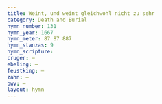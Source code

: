 ```yaml
---
title: Weint, und weint gleichwohl nicht zu sehr
category: Death and Burial
hymn_number: 131
hymn_year: 1667
hymn_meter: 87 87 887
hymn_stanzas: 9
hymn_scripture: 
cruger: —
ebeling: —
feustking: —
zahn: —
bwv: —
layout: hymn
---
```

<br>

